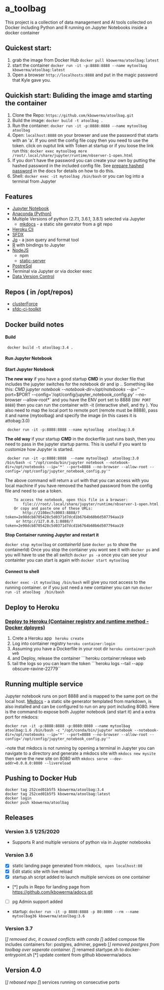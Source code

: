 # a_toolbag

This project is a collection of data management and AI tools collected on Docker including Python and R running on Jupyter Notebooks inside a docker container

## Quickest start:

1. grab the image from Docker Hub ```docker pull kbowerma/atoolbag:latest```
2. start the container ```docker run -it -p:8888:8888 --name mytoolbag kbowerma/atoolbag:latest```
3. Open a browser ```http://localhosts:8888``` and put in the magic password that Kyle gave you.

## Quickish start: Buliding the image amd starting the container

1. Clone the Repo: ```https://github.com/kbowerma/atoolbag.git```
1. Build the image: ``` docker build -t atoolbag . ```
2. Run the container:  ```docker run -it -p:8888:8888 --name mytoolbag  atoolbag ```
3. Open:  ```localhost:8888``` on your browser and use the password that starts with an 'a'. If you omit the config file copy then you need to use the token. 
click on ouptut link with Token at startup or if you loose the link run this: ```docker exec mytoolbag more /root/.local/share/jupyter/runtime/nbserver-1-open.html```
4. If you don't have the password you can create your own by putting the hashed password in the included config file.   See [prepare hashed password](https://jupyter-notebook.readthedocs.io/en/stable/public_server.html#preparing-a-hashed-password) in the docs for details on how to do this.
4. Shell: ```docker exec -it mytoolbag /bin/bash``` or you can log into a terminal from Jupyter

## Features

* [Jupyter Notebook](https://jupyter.org/)
* [Anaconda (Python)](https://docs.conda.io/projects/conda/en/latest/index.html)
* Multiple Versions of python (2.7.1, 3.6.1, 3.8.1) selected via Jupyter
  * [mkdocs](https://www.mkdocs.org/) - a static site genrator from a git repo
* [Heroku Cli](https://devcenter.heroku.com/articles/heroku-cli)
* [SFDX](https://developer.salesforce.com/tools/sfdxcli)
* [Jq](https://stedolan.github.io/jq/) - a json query and format tool
* [R](https://www.r-project.org/) with bindings to Jupyter
* [NodeJS](https://nodejs.org/en/)
  * npm
  * [static-server](https://github.com/nbluis/static-server#readme)
* [PostreSql](https://www.postgresql.org/)
* Terminal via Jupyter or via docker exec
* [Data Version Control](https://dvc.org/)

## Repos ( in /opt/repos)
 * [clusterForce](https://github.com/kbowerma/clusterForce)  
 * [sfdc-ci-toolkit](https://github.com/scolladon/sfdc-ci-toolkit)


## Docker build notes


#### Build

     docker build -t atoolbag:3.4 .

#### Run Jupyter Notebook

**Start Jupyter Notebook**

**The new way** if you have a good startup **CMD** in your docker file that includes the jupyter switches for the notebook dir and ip .. Something like this: *CMD jupyter notebook --notebook-dir=/opt/notebooks --ip='*' --port=$PORT --config='/opt/config/jupyter_notebook_config.py' --no-browser --allow-root*` and you have the ENV port set to 8888 (```ENV PORT 8888```) then you can run the container with -it (interactive shell, and tty ). You also need to map the local port to remote port (remote must be 8888),  pass it and name (mytoolbag) and specify the image (in this cases it is attobag:3.0)

     docker run -it -p:8888:8888 --name mytoolbag  atoolbag:3.0

**The old way** if your startup **CMD** in the dockerfile just runs bash,  then you need to pass in the jupyter startup parms.  This is useful if you want to customize how Jupyter is started.

     docker run -it -p:8888:8888  --name mytoolbag3  atoolbag:3.0 /bin/bash -c "/opt/conda/bin/jupyter notebook --notebook-dir=/opt/notebooks --ip='*' --port=8888 --no-browser --allow-root --config='/opt/config/jupyter_notebook_config.py'"



The above command will return a url with that you can access with you local machine if you have removed the hashed password from the config file and need to use a token.

```
    To access the notebook, open this file in a browser:
        file:///root/.local/share/jupyter/runtime/nbserver-1-open.html
    Or copy and paste one of these URLs:
        http://2108ec7c0003:8888/?token=2e98dcb8705428c5d0371d7dcd1b6764b60b6d507794aa19
     or http://127.0.0.1:8888/?token=2e98dcb8705428c5d0371d7dcd1b6764b60b6d507794aa19
```



**Stop Container running Jupyter and restart it**

```docker stop mytoolbag``` or *containerId* (use ```docker ps``` to show the containerId)
Once you stop the container you wont see it with ```docker ps``` and you will have to use the all switch ```docker ps -a``` once you can see your containter you can start is again with ```docker start mytoolbag```

#### Connect to shell 

```docker exec -it mytoolbag /bin/bash``` will give you root access to the running container. 
or if you just need a new container you can run ```docker run -it atoolbag  /bin/bash```

## Deploy to Heroku

### [Deploy to Heroku (Container registry and runtime method - Docker dployes)](https://devcenter.heroku.com/articles/container-registry-and-runtime)


1. Crete a Heroku app ``` heroku create```
2. Log into container registry  ```heroku container:login```
3. Assuming you have a Dockerfile in your root dir ```heroku container:push web```
4. and Deploy, release the container ```heroku container:release web
5. tail the logs so you can learn the token ```heroku logs --tail --app obscure-ravine-22779``

## Running multiple service
Jupyter notebook runs on port 8888 and is mapped to the same port on the local host.  [Mkdocs](https://www.mkdocs.org/) - a static site generator templated from markdown, is also installed and can be configured to run on any port including 8080.  Here is the command to expose both Juypter notebook (and start it) and a extra port for mkdocs:  

```docker run -it -p:8888:8888 -p:8080:8080 --name mytoolbag  atoolbag:1.6 /bin/bash -c "/opt/conda/bin/jupyter notebook --notebook-dir=/opt/notebooks --ip='*' --port=8888 --no-browser --allow-root --config='/opt/config/jupyter_notebook_config.py'"```  

-note that mkdocs is not running by opening a terminal in Jupyter you can navigate to a directory and generate a mkdocs site with ```mkdocs new mysite``` then serve the new site on 8080 with ```mkdocs serve --dev-addr=0.0.0.0:8080 --livereload``` 

## Pushing to Docker Hub

```
docker tag 252ced01b5f5 kbowerma/atoolbag:3.4
docker tag 252ced01b5f5 kbowerma/atoolbag:latest
docker login
docker push kbowerma/atoolbag
```

## Releases

### Version 3.5  1/25/2020
  * Supports R and multiple versions of python via in Juypter notebooks

### Version 3.6 
  * [x] static landing page generated from mkdocs, ``` open localhost:80```
  * [x] Edit static site with live reload
  * [x] startup.sh script added to launch multiple services on one container
  * [*] pulls in Repo for landing page from https://github.com/kbowerma/adocs.git
  * [ ] pg Admin support added 
  * startup: ```docker run -it -p 8888:8888 -p 80:8000 --rm --name mytoolbag36 kbowerma/atoolbag:3.6```

### Version 3.7
 
 [*] removed dvc, it caused conflicts with conda
 [*] added compose file includes containers for: postgres, adminer, pgweb
 [*] removed postgres from toolbag over seperate container.
 [*] renamed startype.sh to docker-entrypoint.sh
 [*] update content from github kbowerma/adocs

 ## Version 4.0

 [*] rebased repo
 [*] services running on consecutive ports







